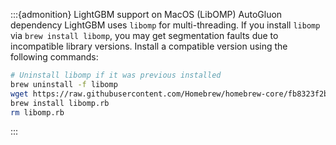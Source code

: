 :::{admonition} LightGBM support on MacOS (LibOMP)
AutoGluon dependency LightGBM uses `libomp` for multi-threading. If you install `libomp` via `brew install libomp`, you may get segmentation faults due to incompatible library versions. Install a compatible version using the following commands:

```bash
# Uninstall libomp if it was previous installed
brew uninstall -f libomp
wget https://raw.githubusercontent.com/Homebrew/homebrew-core/fb8323f2b170bd4ae97e1bac9bf3e2983af3fdb0/Formula/libomp.rb
brew install libomp.rb
rm libomp.rb
```
:::

